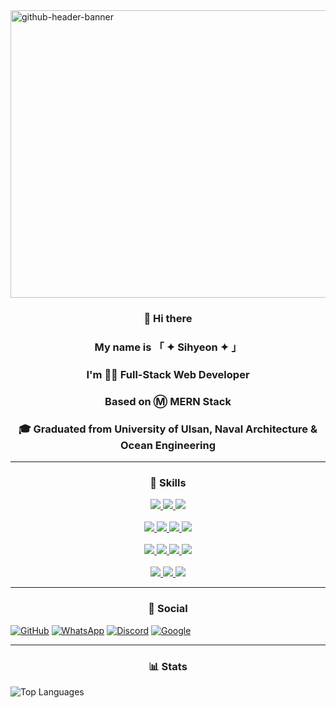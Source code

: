 <img width="1700" height="460" alt="github-header-banner" src="https://github.com/user-attachments/assets/e2bd7d0a-9d83-4d54-848e-dea833210b44" />

### <div align="center">👋 Hi there</div>
### <div align="center">My name is 「 ✦ Sihyeon ✦ 」</div>
### <div align="center">I'm 👨‍💻 Full-Stack Web Developer</div>
### <div align="center">Based on Ⓜ MERN Stack</div>
### <div align="center">🎓 Graduated from University of Ulsan, Naval Architecture & Ocean Engineering</div>
---

### <div align="center">🚀 Skills</div>
<div align="center">
<a href="https://spacebysihyeon.netlify.app" target="_blank">
<img src="https://img.shields.io/badge/HTML-239120?style=for-the-badge&logo=html5&logoColor=white" />
<img src="https://img.shields.io/badge/CSS-239120?style=for-the-badge&logo=css3&logoColor=white" />
<img src="https://img.shields.io/badge/JavaScript-F7DF1E?style=for-the-badge&logo=javascript&logoColor=white" /></div><br>
<div align="center">  
  <img src="https://img.shields.io/badge/VS%20Code-0078D4?style=for-the-badge&logo=visual-studio-code&logoColor=white" />
<img src="https://img.shields.io/badge/React-20232A?style=for-the-badge&logo=react&logoColor=61DAFB" />
<img src="https://img.shields.io/badge/npm-CB3837?style=for-the-badge&logo=npm&logoColor=white"/>
<img src="https://img.shields.io/badge/Node.js-43853D?style=for-the-badge&logo=node.js&logoColor=white" /></div><br>
<div align="center">
<img src="https://img.shields.io/badge/Express-404D59?style=for-the-badge&logo=express&logoColor=white" />
<img src="https://img.shields.io/badge/MongoDB-4EA94B?style=for-the-badge&logo=mongodb&logoColor=white" />
<img src="https://img.shields.io/badge/threejs-black?style=for-the-badge&logo=three.js&logoColor=white" />
<img src="https://img.shields.io/badge/Bootstrap-563D7C?style=for-the-badge&logo=bootstrap&logoColor=white" /></div><br>
<div align="center">
<img src="https://img.shields.io/badge/JSON%20Web%20Tokens-323330?style=for-the-badge&logo=json-web-tokens&logoColor=pink" />
<img src="https://img.shields.io/badge/Netlify-00C7B7?style=for-the-badge&logo=netlify&logoColor=white"/>
<img src="https://img.shields.io/badge/Render-%46E3B7.svg?style=for-the-badge&logo=render&logoColor=white" />
</a></div>

---

### <div align="center">👨 Social</div>

[![GitHub](https://img.shields.io/badge/GitHub-100000?style=for-the-badge&logo=github&logoColor=white)](https://github.com/wprkftlgus) [![WhatsApp](https://img.shields.io/badge/WhatsApp-25D366?style=for-the-badge&logo=whatsapp&logoColor=white)](https://wa.me/01099837449) [![Discord](https://img.shields.io/badge/Discord-7289DA?style=for-the-badge&logo=discord&logoColor=white)](https://discord.com/users/wprkftlgus) [![Google](https://img.shields.io/badge/Google-4285F4?style=for-the-badge&logo=google&logoColor=white)](mailto:wprkftlgus@gmail.com)


---

### <div align="center">📊 Stats</div>
![Top Languages](https://github-readme-stats.vercel.app/api/top-langs/?username=wprkftlgus&theme=dark)

